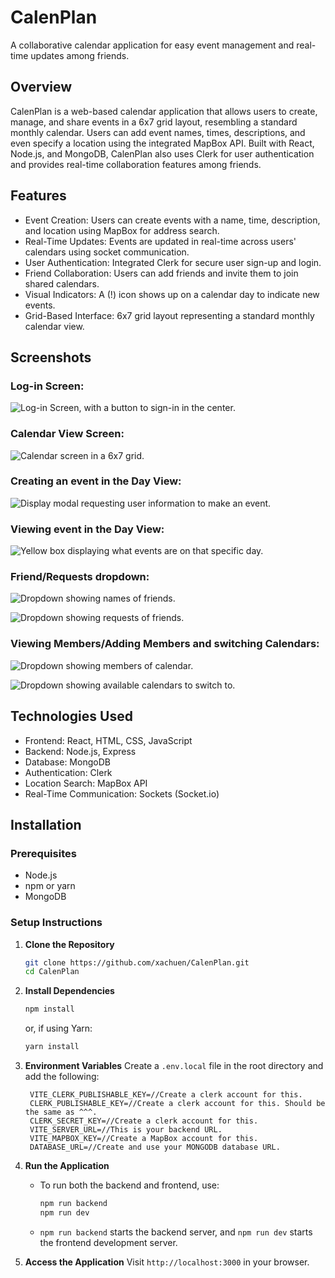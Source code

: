 # CalenPlan

A collaborative calendar application for easy event management and real-time updates among friends.

## Overview

CalenPlan is a web-based calendar application that allows users to create, manage, and share events in a 6x7 grid layout, resembling a standard monthly calendar. Users can add event names, times, descriptions, and even specify a location using the integrated MapBox API. Built with React, Node.js, and MongoDB, CalenPlan also uses Clerk for user authentication and provides real-time collaboration features among friends.

## Features

- Event Creation: Users can create events with a name, time, description, and location using MapBox for address search.
- Real-Time Updates: Events are updated in real-time across users' calendars using socket communication.
- User Authentication: Integrated Clerk for secure user sign-up and login.
- Friend Collaboration: Users can add friends and invite them to join shared calendars.
- Visual Indicators: A (!) icon shows up on a calendar day to indicate new events.
- Grid-Based Interface: 6x7 grid layout representing a standard monthly calendar view.

## Screenshots

### Log-in Screen:

![Log-in Screen, with a button to sign-in in the center.](https://i.imgur.com/wiqzx79.png)

### Calendar View Screen:

![Calendar screen in a 6x7 grid.](https://i.imgur.com/jCN3rap.png)

### Creating an event in the Day View:

![Display modal requesting user information to make an event.](https://i.imgur.com/mMqEhpc.png)

### Viewing event in the Day View:

![Yellow box displaying what events are on that specific day.](https://i.imgur.com/0SkknNm.pngg)

### Friend/Requests dropdown:

![Dropdown showing names of friends.](https://i.imgur.com/fo1FZLw.png)

![Dropdown showing requests of friends.](https://i.imgur.com/c8vNq3T.png)

### Viewing Members/Adding Members and switching Calendars:

![Dropdown showing members of calendar.](https://i.imgur.com/IlyEj2x.png)

![Dropdown showing available calendars to switch to.](https://i.imgur.com/q86AaCe.png)

## Technologies Used

- Frontend: React, HTML, CSS, JavaScript
- Backend: Node.js, Express
- Database: MongoDB
- Authentication: Clerk
- Location Search: MapBox API
- Real-Time Communication: Sockets (Socket.io)

## Installation

### Prerequisites

- Node.js
- npm or yarn
- MongoDB

### Setup Instructions

1. **Clone the Repository**

   ```sh
   git clone https://github.com/xachuen/CalenPlan.git
   cd CalenPlan
   ```

2. **Install Dependencies**

   ```sh
   npm install
   ```

   or, if using Yarn:

   ```sh
   yarn install
   ```

3. **Environment Variables**
   Create a `.env.local` file in the root directory and add the following:

   ```
    VITE_CLERK_PUBLISHABLE_KEY=//Create a clerk account for this.
    CLERK_PUBLISHABLE_KEY=//Create a clerk account for this. Should be the same as ^^^.
    CLERK_SECRET_KEY=//Create a clerk account for this.
    VITE_SERVER_URL=//This is your backend URL.
    VITE_MAPBOX_KEY=//Create a MapBox account for this.
    DATABASE_URL=//Create and use your MONGODB database URL.
   ```

4. **Run the Application**

   - To run both the backend and frontend, use:
     ```sh
     npm run backend
     npm run dev
     ```
   - `npm run backend` starts the backend server, and `npm run dev` starts the frontend development server.

5. **Access the Application**
   Visit `http://localhost:3000` in your browser.
